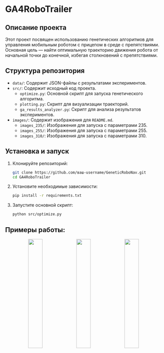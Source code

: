 # GA4RoboTrailer

## Описание проекта

Этот проект посвящен использованию генетических алгоритмов для управления мобильным роботом с прицепом в среде с препятствиями. Основная цель — найти оптимальную траекторию движения робота от начальной точки до конечной, избегая столкновений с препятствиями.

## Структура репозитория

- `data/`: Содержит JSON-файлы с результатами экспериментов.
- `src/`: Содержит исходный код проекта.
  - `optimize.py`: Основной скрипт для запуска генетического алгоритма.
  - `plotting.py`: Скрипт для визуализации траекторий.
  - `ga_results_analyzer.py`: Скрипт для анализа результатов экспериментов.
- `images/`: Содержит изображения для `README.md`.
  - `images_235/`: Изображения для запуска с параметрами 235.
  - `images_255/`: Изображения для запуска с параметрами 255.
  - `images_310/`: Изображения для запуска с параметрами 310.

## Установка и запуск

1. Клонируйте репозиторий:
   ```sh
   git clone https://github.com/ваш-username/GeneticRoboNav.git
   cd GA4RoboTrailer

2. Установите необходимые зависимости:
    ```sh
    pip install -r requirements.txt

3. Запустите основной скрипт:
    ```sh
    python src/optimize.py

## Примеры работы:

<p align="center">
  <img src="https://github.com/Belladonna03/GA4RoboTrailer/blob/master/data/first_best.png" width="30%" />
  <img src="https://github.com/Belladonna03/GA4RoboTrailer/blob/master/data/second_best.png" width="30%" />
  <img src="https://github.com/Belladonna03/GA4RoboTrailer/master/data/third_best.png" width="30%" />
</p>

